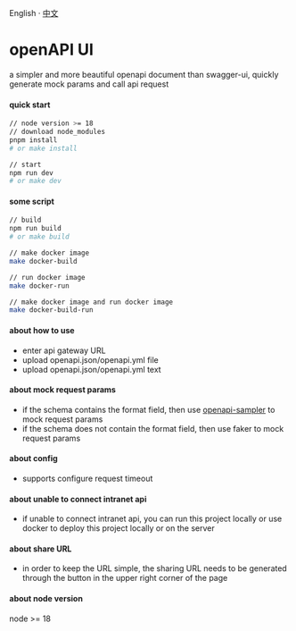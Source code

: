 English · [中文](./README-zh_CN.md)

# openAPI UI
a simpler and more beautiful openapi document than swagger-ui, quickly generate mock params and call api request

#### quick start
```bash
// node version >= 18
// download node_modules
pnpm install
# or make install

// start
npm run dev
# or make dev
```

#### some script
```bash
// build
npm run build
# or make build

// make docker image
make docker-build

// run docker image
make docker-run

// make docker image and run docker image
make docker-build-run
```

#### about how to use
* enter api gateway URL
* upload openapi.json/openapi.yml file
* upload openapi.json/openapi.yml text

#### about mock request params
* if the schema contains the format field, then use [openapi-sampler](https://github.com/Redocly/openapi-sampler) to mock request params
* if the schema does not contain the format field, then use faker to mock request params

#### about config
* supports configure request timeout

#### about unable to connect intranet api
* if unable to connect intranet api, you can run this project locally or use docker to deploy this project locally or on the server

#### about share URL
* in order to keep the URL simple, the sharing URL needs to be generated through the button in the upper right corner of the page

#### about node version
node >= 18